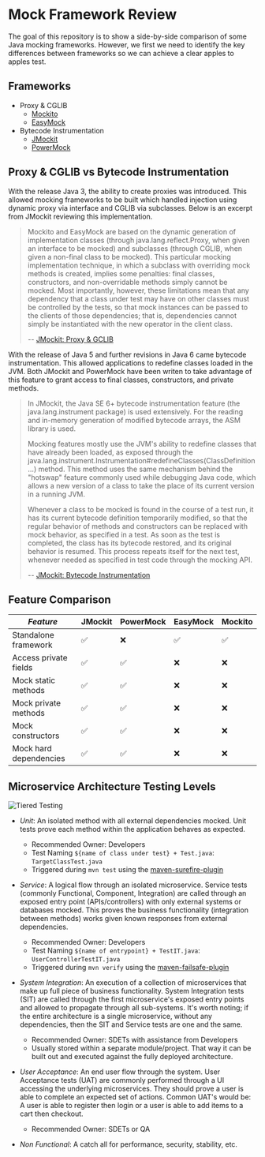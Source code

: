 Mock Framework Review
=====================

The goal of this repository is to show a side-by-side comparison of some Java mocking frameworks. However, we first 
we need to identify the key differences between frameworks so we can achieve a clear apples to apples test. 

## Frameworks
- Proxy & CGLIB
    - [Mockito](http://site.mockito.org/)
    - [EasyMock](http://easymock.org/)
- Bytecode Instrumentation
    - [JMockit](http://jmockit.org/)
    - [PowerMock](http://powermock.github.io/)

## Proxy & CGLIB vs Bytecode Instrumentation

With the release Java 3, the ability to create proxies was introduced. This allowed mocking frameworks to 
be built which handled injection using dynamic proxy via interface and CGLIB via subclasses. Below is an excerpt from
JMockit reviewing this implementation. 

> Mockito and EasyMock are based on the dynamic generation of implementation classes (through java.lang.reflect.Proxy, 
when given an interface to be mocked) and subclasses (through CGLIB, when given a non-final class to be mocked). 
This particular mocking implementation technique, in which a subclass with overriding mock methods is created, 
implies some penalties: final classes, constructors, and non-overridable methods simply cannot be mocked. 
Most importantly, however, these limitations mean that any dependency that a class under test may have on other 
classes must be controlled by the tests, so that mock instances can be passed to the clients of those dependencies; 
that is, dependencies cannot simply be instantiated with the new operator in the client class.
>
> -- [JMockit: Proxy & GCLIB](http://jmockit.org/about.html#conventionalTools)

With the release of Java 5 and further revisions in Java 6 came bytecode instrumentation. This allowed applications to 
redefine classes loaded in the JVM. Both JMockit and PowerMock have been writen to take advantage of this feature to 
grant access to final classes, constructors, and private methods.

> In JMockit, the Java SE 6+ bytecode instrumentation feature (the java.lang.instrument package) is used extensively. 
For the reading and in-memory generation of modified bytecode arrays, the ASM library is used.
>  
> Mocking features mostly use the JVM's ability to redefine classes that have already been loaded, as exposed 
through the java.lang.instrument.Instrumentation#redefineClasses(ClassDefinition...) method. This method uses the 
same mechanism behind the "hotswap" feature commonly used while debugging Java code, which allows a new version of a 
class to take the place of its current version in a running JVM.
> 
> Whenever a class to be mocked is found in the course of a test run, it has its current bytecode definition 
temporarily modified, so that the regular behavior of methods and constructors can be replaced with mock behavior, 
as specified in a test. As soon as the test is completed, the class has its bytecode restored, and its original 
behavior is resumed. This process repeats itself for the next test, whenever needed as specified in test code through 
the mocking API.
>
> -- [JMockit: Bytecode Instrumentation](http://jmockit.org/about.html#internalWorkings)

## Feature Comparison
| *Feature*                | JMockit            | PowerMock          | EasyMock           | Mockito            |
| ------------------------ | ------------------ | ------------------ | ------------------ | ------------------ |
| Standalone framework     | :white_check_mark: | :x:                | :white_check_mark: | :white_check_mark: |
| Access private fields    | :white_check_mark: | :white_check_mark: | :x:                | :x:                |
| Mock static methods      | :white_check_mark: | :white_check_mark: | :x:                | :x:                |
| Mock private methods     | :white_check_mark: | :white_check_mark: | :x:                | :x:                |
| Mock constructors        | :white_check_mark: | :white_check_mark: | :x:                | :x:                |
| Mock hard dependencies   | :white_check_mark: | :white_check_mark: | :x:                | :x:                |

## Microservice Architecture Testing Levels

![Tiered Testing](https://static1.squarespace.com/static/513914cde4b0f86e34bbb954/t/5552577be4b0c072ca6e2fd6/1431459720854/?format=400w)

- *Unit*: An isolated method with all external dependencies mocked. Unit tests prove each method within the 
application behaves as expected.
    - Recommended Owner: Developers
    - Test Naming `${name of class under test} + Test.java`: `TargetClassTest.java`
    - Triggered during `mvn test` using the [maven-surefire-plugin](https://maven.apache.org/surefire/maven-surefire-plugin/)

- *Service*: A logical flow through an isolated microservice. Service tests (commonly Functional, Component, 
Integration) are called through an exposed entry point (APIs/controllers) with only external systems or databases 
mocked. This proves the business functionality (integration between methods) works given known responses from external 
dependencies. 
    - Recommended Owner: Developers
    - Test Naming `${name of entrypoint} + TestIT.java`: `UserControllerTestIT.java`
    - Triggered during `mvn verify` using the [maven-failsafe-plugin](https://maven.apache.org/surefire/maven-failsafe-plugin/)

- *System Integration*: An execution of a collection of microservices that make up full piece of business 
functionality. System Integration tests (SIT) are called through the first microservice's exposed entry points and 
allowed to propagate through all sub-systems. It's worth noting; if the entire architecture is a single microservice, 
without any dependencies, then the SIT and Service tests are one and the same.
    - Recommended Owner: SDETs with assistance from Developers
    - Usually stored within a separate module/project. That way it can be built out and executed against the fully 
    deployed architecture.  

- *User Acceptance*: An end user flow through the system. User Acceptance tests (UAT) are commonly performed through
a UI accessing the underlying microservices. They should prove a user is able to complete an expected set of actions. 
Common UAT's would be: A user is able to register then login or a user is able to add items to a cart then checkout.
    - Recommended Owner: SDETs or QA

- *Non Functional*: A catch all for performance, security, stability, etc.
